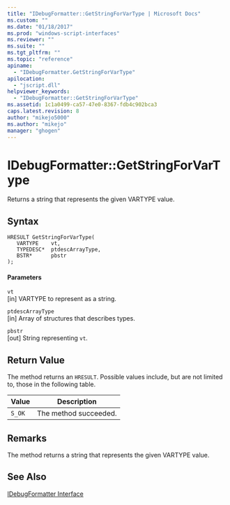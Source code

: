 ```yaml
---
title: "IDebugFormatter::GetStringForVarType | Microsoft Docs"
ms.custom: ""
ms.date: "01/18/2017"
ms.prod: "windows-script-interfaces"
ms.reviewer: ""
ms.suite: ""
ms.tgt_pltfrm: ""
ms.topic: "reference"
apiname: 
  - "IDebugFormatter.GetStringForVarType"
apilocation: 
  - "jscript.dll"
helpviewer_keywords: 
  - "IDebugFormatter::GetStringForVarType"
ms.assetid: 1c1a0499-ca57-47e0-8367-fdb4c902bca3
caps.latest.revision: 8
author: "mikejo5000"
ms.author: "mikejo"
manager: "ghogen"
---
```

# IDebugFormatter::GetStringForVarType
Returns a string that represents the given VARTYPE value.  
  
## Syntax  
  
```  
HRESULT GetStringForVarType(  
   VARTYPE    vt,  
   TYPEDESC*  ptdescArrayType,  
   BSTR*      pbstr  
);  
```  
  
#### Parameters  
 `vt`  
 [in] VARTYPE to represent as a string.  
  
 `ptdescArrayType`  
 [in] Array of structures that describes types.  
  
 `pbstr`  
 [out] String representing `vt`.  
  
## Return Value  
 The method returns an `HRESULT`. Possible values include, but are not limited to, those in the following table.  
  
|Value|Description|  
|-----------|-----------------|  
|`S_OK`|The method succeeded.|  
  
## Remarks  
 The method returns a string that represents the given VARTYPE value.  
  
## See Also  
 [IDebugFormatter Interface](../../winscript/reference/idebugformatter-interface.md)
